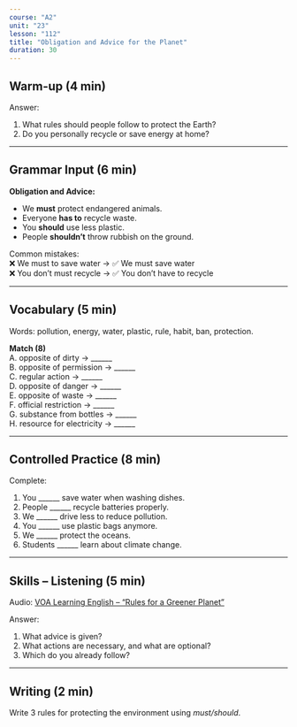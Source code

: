 ```yaml
---
course: "A2"
unit: "23"
lesson: "112"
title: "Obligation and Advice for the Planet"
duration: 30
---
```


## Warm-up (4 min)
Answer:
1. What rules should people follow to protect the Earth?  
2. Do you personally recycle or save energy at home?  

-------

## Grammar Input (6 min)
**Obligation and Advice:**  
- We **must** protect endangered animals.  
- Everyone **has to** recycle waste.  
- You **should** use less plastic.  
- People **shouldn’t** throw rubbish on the ground.  

Common mistakes:  
❌ We must to save water → ✅ We must save water  
❌ You don’t must recycle → ✅ You don’t have to recycle  

-------

## Vocabulary (5 min)
Words: pollution, energy, water, plastic, rule, habit, ban, protection.  

**Match (8)**  
A. opposite of dirty → ______  
B. opposite of permission → ______  
C. regular action → ______  
D. opposite of danger → ______  
E. opposite of waste → ______  
F. official restriction → ______  
G. substance from bottles → ______  
H. resource for electricity → ______  

-------

## Controlled Practice (8 min)
Complete:  
1. You ______ save water when washing dishes.  
2. People ______ recycle batteries properly.  
3. We ______ drive less to reduce pollution.  
4. You ______ use plastic bags anymore.  
5. We ______ protect the oceans.  
6. Students ______ learn about climate change.  

-------

## Skills – Listening (5 min)
Audio: [VOA Learning English – “Rules for a Greener Planet”](https://learningenglish.voanews.com/)  

Answer:  
1. What advice is given?  
2. What actions are necessary, and what are optional?  
3. Which do you already follow?  

-------

## Writing (2 min)
Write 3 rules for protecting the environment using *must/should*.
